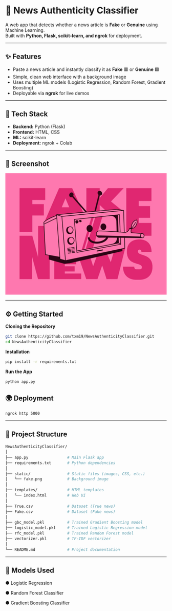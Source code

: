 # 📰 News Authenticity Classifier

A web app that detects whether a news article is **Fake** or **Genuine** using Machine Learning.  
Built with **Python, Flask, scikit-learn, and ngrok** for deployment.

---

## ✨ Features
- Paste a news article and instantly classify it as **Fake** 🟥 or **Genuine** 🟩  
- Simple, clean web interface with a background image  
- Uses multiple ML models (Logistic Regression, Random Forest, Gradient Boosting)  
- Deployable via **ngrok** for live demos  

---

## 🚀 Tech Stack
- **Backend:** Python (Flask)  
- **Frontend:** HTML, CSS  
- **ML:** scikit-learn  
- **Deployment:** ngrok + Colab  

---

## 📸 Screenshot
<img src="static/fake.png" width="600">

---

## ⚙️ Getting Started

**Cloning the Repository**
```bash
git clone https://github.com/txm19/NewsAuthenticityClassifier.git
cd NewsAuthenticityClassifier
```

**Installation**
```bash
pip install -r requirements.txt
```

**Run the App**
```bash
python app.py
```

## 🌍 Deployment
```bash
ngrok http 5000
```

---

## 📂 Project Structure
```bash
NewsAuthenticityClassifier/
│
├── app.py                 # Main Flask app
├── requirements.txt       # Python dependencies
│
├── static/                # Static files (images, CSS, etc.)
│   └── fake.png           # Background image
│
├── templates/             # HTML templates
│   └── index.html         # Web UI
│
├── True.csv               # Dataset (True news)
├── Fake.csv               # Dataset (Fake news)
│
├── gbc_model.pkl          # Trained Gradient Boosting model
├── logistic_model.pkl     # Trained Logistic Regression model
├── rfc_model.pkl          # Trained Random Forest model
├── vectorizer.pkl         # TF-IDF vectorizer
│
└── README.md              # Project documentation
```

---

## 🧠 Models Used

● Logistic Regression

● Random Forest Classifier

● Gradient Boosting Classifier




